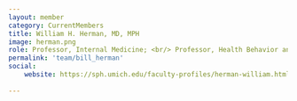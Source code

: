 ```yaml
---
layout: member
category: CurrentMembers
title: William H. Herman, MD, MPH
image: herman.png
role: Professor, Internal Medicine; <br/> Professor, Health Behavior and Health Education; <br/> Research Scientist, Center for Clinical Management Research
permalink: 'team/bill_herman'
social:
    website: https://sph.umich.edu/faculty-profiles/herman-william.html
    
---
```


